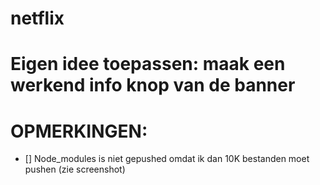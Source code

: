 # netflix

# Eigen idee toepassen: maak een werkend info knop van de banner
# OPMERKINGEN: 
- [] Node_modules is niet gepushed omdat ik dan 10K bestanden moet pushen (zie screenshot)
